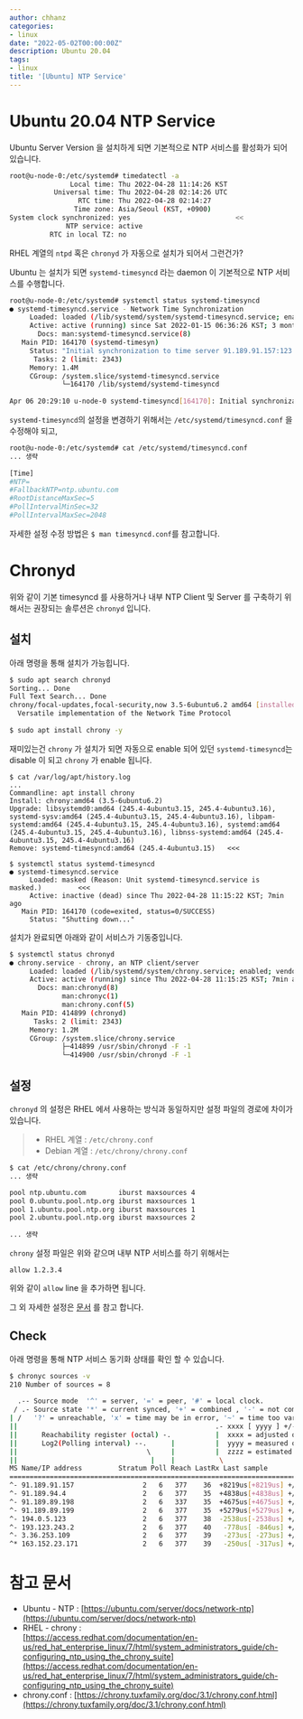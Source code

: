 ```yaml
---
author: chhanz
categories:
- linux
date: "2022-05-02T00:00:00Z"
description: Ubuntu 20.04
tags:
- linux
title: '[Ubuntu] NTP Service'
---
```

   
# Ubuntu 20.04 NTP Service 
Ubuntu Server Version 을 설치하게 되면 기본적으로 NTP 서비스를 활성화가 되어있습니다.   
   
```bash
root@u-node-0:/etc/systemd# timedatectl -a
               Local time: Thu 2022-04-28 11:14:26 KST
           Universal time: Thu 2022-04-28 02:14:26 UTC
                 RTC time: Thu 2022-04-28 02:14:27
                Time zone: Asia/Seoul (KST, +0900)
System clock synchronized: yes                          <<
              NTP service: active
          RTC in local TZ: no
```
   
RHEL 계열의 `ntpd` 혹은 `chronyd` 가 자동으로 설치가 되어서 그런건가?   
   
Ubuntu 는 설치가 되면 `systemd-timesyncd` 라는 daemon 이 기본적으로 NTP 서비스를 수행합니다.   
   
```bash
root@u-node-0:/etc/systemd# systemctl status systemd-timesyncd
● systemd-timesyncd.service - Network Time Synchronization
     Loaded: loaded (/lib/systemd/system/systemd-timesyncd.service; enabled; vendor preset: enabled)
     Active: active (running) since Sat 2022-01-15 06:36:26 KST; 3 months 11 days ago
       Docs: man:systemd-timesyncd.service(8)
   Main PID: 164170 (systemd-timesyn)
     Status: "Initial synchronization to time server 91.189.91.157:123 (ntp.ubuntu.com)."
      Tasks: 2 (limit: 2343)
     Memory: 1.4M
     CGroup: /system.slice/systemd-timesyncd.service
             └─164170 /lib/systemd/systemd-timesyncd
 
Apr 06 20:29:10 u-node-0 systemd-timesyncd[164170]: Initial synchronization to time server 91.189.91.157:123 (ntp.ubuntu.com).
```
   
`systemd-timesyncd`의 설정을 변경하기 위해서는 `/etc/systemd/timesyncd.conf` 을 수정해야 되고,   
```bash
root@u-node-0:/etc/systemd# cat /etc/systemd/timesyncd.conf
... 생략
 
[Time]
#NTP=
#FallbackNTP=ntp.ubuntu.com
#RootDistanceMaxSec=5
#PollIntervalMinSec=32
#PollIntervalMaxSec=2048
```
자세한 설정 수정 방법은 `$ man timesyncd.conf`를 참고합니다.   

# Chronyd   
위와 같이 기본 timesyncd 를 사용하거나 내부 NTP Client 및 Server 를 구축하기 위해서는 권장되는 솔루션은 `chronyd` 입니다.   
   
## 설치
아래 명령을 통해 설치가 가능힙니다.   
```bash
$ sudo apt search chronyd
Sorting... Done
Full Text Search... Done
chrony/focal-updates,focal-security,now 3.5-6ubuntu6.2 amd64 [installed]
  Versatile implementation of the Network Time Protocol
 
$ sudo apt install chrony -y
```

재미있는건 `chrony` 가 설치가 되면 자동으로 enable 되어 있던 `systemd-timesyncd`는 disable 이 되고 `chrony` 가 enable 됩니다.   
   
```console
$ cat /var/log/apt/history.log
...
Commandline: apt install chrony
Install: chrony:amd64 (3.5-6ubuntu6.2)
Upgrade: libsystemd0:amd64 (245.4-4ubuntu3.15, 245.4-4ubuntu3.16), systemd-sysv:amd64 (245.4-4ubuntu3.15, 245.4-4ubuntu3.16), libpam-systemd:amd64 (245.4-4ubuntu3.15, 245.4-4ubuntu3.16), systemd:amd64 (245.4-4ubuntu3.15, 245.4-4ubuntu3.16), libnss-systemd:amd64 (245.4-4ubuntu3.15, 245.4-4ubuntu3.16)
Remove: systemd-timesyncd:amd64 (245.4-4ubuntu3.15)   <<<

$ systemctl status systemd-timesyncd
● systemd-timesyncd.service
     Loaded: masked (Reason: Unit systemd-timesyncd.service is masked.)         <<<
     Active: inactive (dead) since Thu 2022-04-28 11:15:22 KST; 7min ago
   Main PID: 164170 (code=exited, status=0/SUCCESS)
     Status: "Shutting down..."
```
   
설치가 완료되면 아래와 같이 서비스가 기동중입니다.   
```bash
$ systemctl status chronyd
● chrony.service - chrony, an NTP client/server
     Loaded: loaded (/lib/systemd/system/chrony.service; enabled; vendor preset: enabled)
     Active: active (running) since Thu 2022-04-28 11:15:25 KST; 7min ago
       Docs: man:chronyd(8)
             man:chronyc(1)
             man:chrony.conf(5)
   Main PID: 414899 (chronyd)
      Tasks: 2 (limit: 2343)
     Memory: 1.2M
     CGroup: /system.slice/chrony.service
             ├─414899 /usr/sbin/chronyd -F -1
             └─414900 /usr/sbin/chronyd -F -1
```
## 설정
`chronyd` 의 설정은 RHEL 에서 사용하는 방식과 동일하지만 설정 파일의 경로에 차이가 있습니다.   
> * RHEL 계열 : `/etc/chrony.conf`   
> * Debian 계열 : `/etc/chrony/chrony.conf`   
   
```bash
$ cat /etc/chrony/chrony.conf
... 생략

pool ntp.ubuntu.com        iburst maxsources 4
pool 0.ubuntu.pool.ntp.org iburst maxsources 1
pool 1.ubuntu.pool.ntp.org iburst maxsources 1
pool 2.ubuntu.pool.ntp.org iburst maxsources 2
 
... 생략
```
`chrony` 설정 파일은 위와 같으며 내부 NTP 서비스를 하기 위해서는   
```console
allow 1.2.3.4
```
위와 같이 `allow` line 을 추가하면 됩니다.   
   
그 외 자세한 설정은 [문서](https://chrony.tuxfamily.org/doc/3.1/chrony.conf.html) 를 참고 합니다.   
## Check
아래 명령을 통해 NTP 서비스 동기화 상태를 확인 할 수 있습니다.   
```bash
$ chronyc sources -v
210 Number of sources = 8
 
  .-- Source mode  '^' = server, '=' = peer, '#' = local clock.
 / .- Source state '*' = current synced, '+' = combined , '-' = not combined,
| /   '?' = unreachable, 'x' = time may be in error, '~' = time too variable.
||                                                 .- xxxx [ yyyy ] +/- zzzz
||      Reachability register (octal) -.           |  xxxx = adjusted offset,
||      Log2(Polling interval) --.      |          |  yyyy = measured offset,
||                                \     |          |  zzzz = estimated error.
||                                 |    |           \
MS Name/IP address         Stratum Poll Reach LastRx Last sample
===============================================================================
^- 91.189.91.157                 2   6   377    36  +8219us[+8219us] +/-  151ms
^- 91.189.94.4                   2   6   377    35  +4838us[+4838us] +/-  146ms
^- 91.189.89.198                 2   6   337    35  +4675us[+4675us] +/-  137ms
^- 91.189.89.199                 2   6   377    35  +5279us[+5279us] +/-  158ms
^- 194.0.5.123                   2   6   377    38  -2538us[-2538us] +/-   41ms
^- 193.123.243.2                 2   6   377    40   -778us[ -846us] +/-   36ms
^- 3.36.253.109                  2   6   377    39   -273us[ -273us] +/-   44ms
^* 163.152.23.171                2   6   377    39   -250us[ -317us] +/- 9385us
```
   
# 참고 문서
* Ubuntu - NTP : [https://ubuntu.com/server/docs/network-ntp](https://ubuntu.com/server/docs/network-ntp)    
* RHEL - chrony :   
[https://access.redhat.com/documentation/en-us/red_hat_enterprise_linux/7/html/system_administrators_guide/ch-configuring_ntp_using_the_chrony_suite](https://access.redhat.com/documentation/en-us/red_hat_enterprise_linux/7/html/system_administrators_guide/ch-configuring_ntp_using_the_chrony_suite)   
* chrony.conf : [https://chrony.tuxfamily.org/doc/3.1/chrony.conf.html](https://chrony.tuxfamily.org/doc/3.1/chrony.conf.html)   
